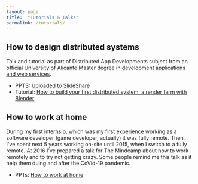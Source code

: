 ```yaml
---
layout: page
title:  "Tutorials & Talks"
permalink: /tutorials/
---
```


## How to design distributed systems

Talk and tutorial as part of Distributed App Developments subject from an official [University of Alicante Master degree in development applications and web services](https://web.ua.es/en/masteres/desarrollo-de-aplicaciones-y-servicios-web/university-master-s-degree-in-development-of-applications-and-web-services.html).

- PPTS: [Uploaded to SlideShare](https://www.slideshare.net/slideshow/distributed-systems-design-principles-and-experiencies/277337982)
- Tutorial: [How to build your first distributed system: a render farm with Blender](https://github.com/khnumdev/dist-app-tutorial)

## How to work at home

During my first interhsip, which was my first experience working as a software developer (game developer, actually) it was fully remote. Then, I've spent next
5 years working on-site until 2015, when I switch to a fully remote. At 2016 I've prepared a talk for The Mindcamp about how to work remotely and to try not getting
crazy. Some people remind me this talk as it help them duing and after the CoVid-19 pandemic.

- PPTs: [How to work at home](https://www.slideshare.net/slideshow/how-to-work-at-home-250126914/250126914)
